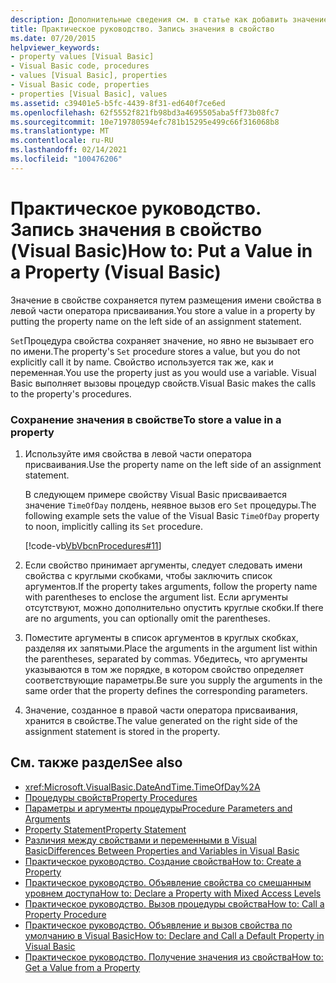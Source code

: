 ```yaml
---
description: Дополнительные сведения см. в статье как добавить значение в свойство (Visual Basic)
title: Практическое руководство. Запись значения в свойство
ms.date: 07/20/2015
helpviewer_keywords:
- property values [Visual Basic]
- Visual Basic code, procedures
- values [Visual Basic], properties
- Visual Basic code, properties
- properties [Visual Basic], values
ms.assetid: c39401e5-b5fc-4439-8f31-ed640f7ce6ed
ms.openlocfilehash: 62f5552f821fb98bd3a4695505aba5ff73b08fc7
ms.sourcegitcommit: 10e719780594efc781b15295e499c66f316068b8
ms.translationtype: MT
ms.contentlocale: ru-RU
ms.lasthandoff: 02/14/2021
ms.locfileid: "100476206"
---
```

# <a name="how-to-put-a-value-in-a-property-visual-basic"></a><span data-ttu-id="8a284-103">Практическое руководство. Запись значения в свойство (Visual Basic)</span><span class="sxs-lookup"><span data-stu-id="8a284-103">How to: Put a Value in a Property (Visual Basic)</span></span>

<span data-ttu-id="8a284-104">Значение в свойстве сохраняется путем размещения имени свойства в левой части оператора присваивания.</span><span class="sxs-lookup"><span data-stu-id="8a284-104">You store a value in a property by putting the property name on the left side of an assignment statement.</span></span>  
  
 <span data-ttu-id="8a284-105">`Set`Процедура свойства сохраняет значение, но явно не вызывает его по имени.</span><span class="sxs-lookup"><span data-stu-id="8a284-105">The property's `Set` procedure stores a value, but you do not explicitly call it by name.</span></span> <span data-ttu-id="8a284-106">Свойство используется так же, как и переменная.</span><span class="sxs-lookup"><span data-stu-id="8a284-106">You use the property just as you would use a variable.</span></span> <span data-ttu-id="8a284-107">Visual Basic выполняет вызовы процедур свойств.</span><span class="sxs-lookup"><span data-stu-id="8a284-107">Visual Basic makes the calls to the property's procedures.</span></span>  
  
### <a name="to-store-a-value-in-a-property"></a><span data-ttu-id="8a284-108">Сохранение значения в свойстве</span><span class="sxs-lookup"><span data-stu-id="8a284-108">To store a value in a property</span></span>  
  
1. <span data-ttu-id="8a284-109">Используйте имя свойства в левой части оператора присваивания.</span><span class="sxs-lookup"><span data-stu-id="8a284-109">Use the property name on the left side of an assignment statement.</span></span>  
  
     <span data-ttu-id="8a284-110">В следующем примере свойству Visual Basic присваивается значение `TimeOfDay` полдень, неявное вызов его `Set` процедуры.</span><span class="sxs-lookup"><span data-stu-id="8a284-110">The following example sets the value of the Visual Basic `TimeOfDay` property to noon, implicitly calling its `Set` procedure.</span></span>  
  
     [!code-vb[VbVbcnProcedures#11](~/samples/snippets/visualbasic/VS_Snippets_VBCSharp/VbVbcnProcedures/VB/Class1.vb#11)]  
  
2. <span data-ttu-id="8a284-111">Если свойство принимает аргументы, следует следовать имени свойства с круглыми скобками, чтобы заключить список аргументов.</span><span class="sxs-lookup"><span data-stu-id="8a284-111">If the property takes arguments, follow the property name with parentheses to enclose the argument list.</span></span> <span data-ttu-id="8a284-112">Если аргументы отсутствуют, можно дополнительно опустить круглые скобки.</span><span class="sxs-lookup"><span data-stu-id="8a284-112">If there are no arguments, you can optionally omit the parentheses.</span></span>  
  
3. <span data-ttu-id="8a284-113">Поместите аргументы в список аргументов в круглых скобках, разделяя их запятыми.</span><span class="sxs-lookup"><span data-stu-id="8a284-113">Place the arguments in the argument list within the parentheses, separated by commas.</span></span> <span data-ttu-id="8a284-114">Убедитесь, что аргументы указываются в том же порядке, в котором свойство определяет соответствующие параметры.</span><span class="sxs-lookup"><span data-stu-id="8a284-114">Be sure you supply the arguments in the same order that the property defines the corresponding parameters.</span></span>  
  
4. <span data-ttu-id="8a284-115">Значение, созданное в правой части оператора присваивания, хранится в свойстве.</span><span class="sxs-lookup"><span data-stu-id="8a284-115">The value generated on the right side of the assignment statement is stored in the property.</span></span>  
  
## <a name="see-also"></a><span data-ttu-id="8a284-116">См. также раздел</span><span class="sxs-lookup"><span data-stu-id="8a284-116">See also</span></span>

- <xref:Microsoft.VisualBasic.DateAndTime.TimeOfDay%2A>
- [<span data-ttu-id="8a284-117">Процедуры свойств</span><span class="sxs-lookup"><span data-stu-id="8a284-117">Property Procedures</span></span>](./property-procedures.md)
- [<span data-ttu-id="8a284-118">Параметры и аргументы процедуры</span><span class="sxs-lookup"><span data-stu-id="8a284-118">Procedure Parameters and Arguments</span></span>](./procedure-parameters-and-arguments.md)
- [<span data-ttu-id="8a284-119">Property Statement</span><span class="sxs-lookup"><span data-stu-id="8a284-119">Property Statement</span></span>](../../../language-reference/statements/property-statement.md)
- [<span data-ttu-id="8a284-120">Различия между свойствами и переменными в Visual Basic</span><span class="sxs-lookup"><span data-stu-id="8a284-120">Differences Between Properties and Variables in Visual Basic</span></span>](./differences-between-properties-and-variables.md)
- [<span data-ttu-id="8a284-121">Практическое руководство. Создание свойства</span><span class="sxs-lookup"><span data-stu-id="8a284-121">How to: Create a Property</span></span>](./how-to-create-a-property.md)
- [<span data-ttu-id="8a284-122">Практическое руководство. Объявление свойства со смешанным уровнем доступа</span><span class="sxs-lookup"><span data-stu-id="8a284-122">How to: Declare a Property with Mixed Access Levels</span></span>](./how-to-declare-a-property-with-mixed-access-levels.md)
- [<span data-ttu-id="8a284-123">Практическое руководство. Вызов процедуры свойства</span><span class="sxs-lookup"><span data-stu-id="8a284-123">How to: Call a Property Procedure</span></span>](./how-to-call-a-property-procedure.md)
- [<span data-ttu-id="8a284-124">Практическое руководство. Объявление и вызов свойства по умолчанию в Visual Basic</span><span class="sxs-lookup"><span data-stu-id="8a284-124">How to: Declare and Call a Default Property in Visual Basic</span></span>](./how-to-declare-and-call-a-default-property.md)
- [<span data-ttu-id="8a284-125">Практическое руководство. Получение значения из свойства</span><span class="sxs-lookup"><span data-stu-id="8a284-125">How to: Get a Value from a Property</span></span>](./how-to-get-a-value-from-a-property.md)
